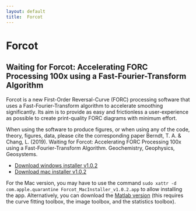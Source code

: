 ```yaml
---
layout: default
title:  Forcot
---
```


# Forcot
## Waiting for Forcot: Accelerating FORC Processing 100x using a Fast-Fourier-Transform Algorithm

Forcot is a new First-Order Reversal-Curve (FORC) processing software that uses a Fast-Fourier-Transform algorithm to accelerate smoothing significantly. Its aim is to provide as easy and frictionless a user-experience as possible to create print-quality FORC diagrams with minimum effort. 

When using the software to produce figures, or when using any of the code, theory, figures, data, please cite the corresponding paper 
Berndt, T. A. & Chang, L. (2019). Waiting for Forcot: Accelerating FORC Processing 100x using a Fast-Fourier-Transform Algorithm. Geochemistry, Geophysics, Geosystems.


* [Download windows installer v1.0.2](https://github.com/thomasberndt/Forcot/releases/download/v1.0.2/Forcot_WebInstaller_v1.0.2.exe)
* [Download mac installer v1.0.2](https://github.com/thomasberndt/Forcot/releases/download/v1.0.2/Forcot_MacInstaller_v1.0.2.zip)

For the Mac version, you may have to use the command  `sudo xattr -d com.apple.quarantine Forcot_MacInstaller_v1.0.2.app` to allow installing the app. Alternatively, you can download the [Matlab version](https://github.com/thomasberndt/Forcot/releases/latest) (this requires the curve fitting toolbox, the image toolbox, and the statistics toolbox).

